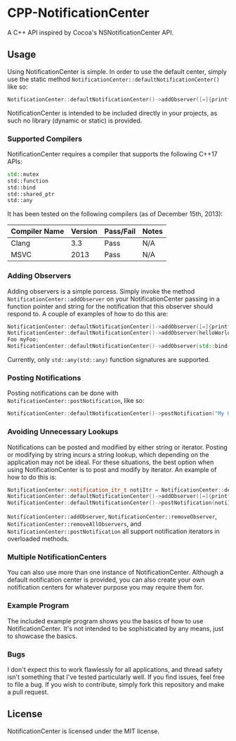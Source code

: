 # CPP-NotificationCenter

A C++ API inspired by Cocoa's NSNotificationCenter API.

## Usage

Using NotificationCenter is simple.  In order to use the default center, simply use the static method `NotificationCenter::defaultNotificationCenter()` like so:
```C++
NotificationCenter::defaultNotificationCenter()->addObserver([=]{printf("Hello world!\n");}, "My Observer");
```
NotificationCenter is intended to be included directly in your projects, as such no library (dynamic or static) is provided.

### Supported Compilers
NotificationCenter requires a compiler that supports the following C++17 APIs:
```C++
std::mutex
std::function
std::bind
std::shared_ptr
std::any
```
It has been tested on the following compilers (as of December 15th, 2013):

Compiler Name | Version | Pass/Fail | Notes
--- | --- | --- | ---
Clang | 3.3 | Pass | N/A
MSVC | 2013 | Pass | N/A

### Adding Observers

Adding observers is a simple porcess.  Simply invoke the method `NotificationCenter::addObserver` on your NotificationCenter passing in a function pointer and string for the notification that this observer should respond to.  A couple of examples of how to do this are:

```C++
NotificationCenter::defaultNotificationCenter()->addObserver([=]{printf("Hello world!\n");}, "My Observer");
NotificationCenter::defaultNotificationCenter()->addObserver(helloWorldFunc, "My Observer");
Foo myFoo;
NotificationCenter::defaultNotificationCenter()->addObserver(std::bind(&Foo::func, myFoo), "My Observer");
```

Currently, only `std::any(std::any)` function signatures are supported.

### Posting Notifications
Posting notifications can be done with `NotificationCenter::postNotification`, like so:

```C++
NotificationCenter::defaultNotificationCenter()->postNotification("My Observer");
```

### Avoiding Unnecessary Lookups
Notifications can be posted and modified by either string or iterator.  Posting or modifying by string incurs a string lookup, which depending on the application may not be ideal.  For these situations, the best option when using NotificationCenter is to post and modify by iterator.  An example of how to do this is:
```C++
NotificationCenter::notification_itr_t notiItr = NotificationCenter::defaultNotificationCenter()->getNotificationIterator("My Observer");
NotificationCenter::defaultNotificationCenter()->addObserver([=]{printf("I'm being posted by an iterator!\n");}, notiItr);
NotificationCenter::defaultNotificationCenter()->postNotification(notiItr);
```
`NotificationCenter::addObserver`, `NotificationCenter::removeObserver`, `NotificationCenter::removeAllObservers`, and `NotificationCenter::postNotification` all support notification iterators in overloaded methods.

### Multiple NotificationCenters
You can also use more than one instance of NotificationCenter.  Although a default notification center is provided, you can also create your own notification centers for whatever purpose you may require them for.

### Example Program
The included example program shows you the basics of how to use NotificationCenter.  It's not intended to be sophisticated by any means, just to showcase the basics.

### Bugs
I don't expect this to work flawlessly for all applications, and thread safety isn't something that I've tested particularly well.  If you find issues, feel free to file a bug.  If you wish to contribute, simply fork this repository and make a pull request.

## License
NotificationCenter is licensed under the MIT license.
